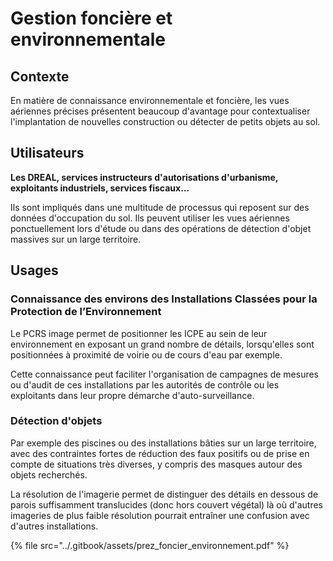 # Gestion foncière et environnementale

## Contexte

En matière de connaissance environnementale et foncière, les vues aériennes précises présentent beaucoup d'avantage pour contextualiser l'implantation de nouvelles construction ou détecter de petits objets au sol.

## Utilisateurs

**Les DREAL, services instructeurs d'autorisations d'urbanisme, exploitants industriels, services fiscaux...**

Ils sont impliqués dans une multitude de processus qui reposent sur des données d'occupation du sol. Ils peuvent utiliser les vues aériennes ponctuellement lors d'étude ou dans des opérations de détection d'objet massives sur un large territoire.

## Usages

### Connaissance des environs des Installations Classées pour la Protection de l’Environnement

Le PCRS image permet de positionner les ICPE au sein de leur environnement en exposant un grand nombre de détails, lorsqu'elles sont positionnées à proximité de voirie ou de cours d'eau par exemple.

Cette connaissance peut faciliter l'organisation de campagnes de mesures ou d'audit de ces installations par les autorités de contrôle ou les exploitants dans leur propre démarche d'auto-surveillance.&#x20;

### Détection d'objets

Par exemple des piscines ou des installations bâties sur un large territoire, avec des contraintes fortes de réduction des faux positifs ou de prise en compte de situations très diverses, y compris des masques autour des objets recherchés.

La résolution de l'imagerie permet de distinguer des détails en dessous de parois suffisamment translucides (donc hors couvert végétal) là où d'autres imageries de plus faible résolution pourrait entraîner une confusion avec d'autres installations.



{% file src="../.gitbook/assets/prez_foncier_environnement.pdf" %}
